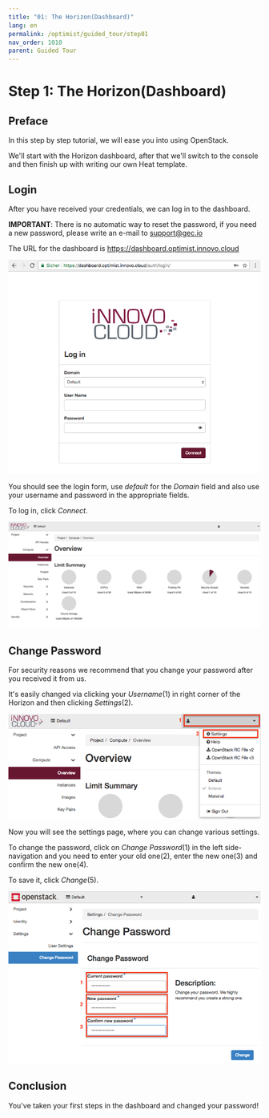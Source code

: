 ```yaml
---
title: "01: The Horizon(Dashboard)"
lang: en
permalink: /optimist/guided_tour/step01
nav_order: 1010
parent: Guided Tour
---
```


Step 1: The Horizon(Dashboard)
==============================

Preface
-------

In this step by step tutorial, we will ease you into using OpenStack.

We'll start with the Horizon dashboard, after that we'll switch to the
console and then finish up with writing our own Heat
template.

Login
-----

After you have received your credentials, we can log in to the
dashboard.

**IMPORTANT**: There is no automatic way to reset the password, if you
need a new password, please write an e-mail to <support@gec.io>

The URL for the dashboard is <https://dashboard.optimist.innovo.cloud>

[![](attachments/13536092.png)](https://dashboard.optimist.innovo.cloud/)

You should see the login form, use *default* for the *Domain* field and also use
your username and password in the appropriate fields.

To log in, click *Connect*.

![](attachments/13536090.png)

Change Password
---------------

For security reasons we recommend that you change your password after
you received it from us.

It's easily changed via clicking your *Username*(1) in right corner of
the Horizon and then clicking *Settings*(2).

![](attachments/13536091.png)

Now you will see the settings page, where you can change various
settings.

To change the password, click on *Change Password*(1) in the left
side-navigation and you need to enter your old one(2), enter the new
one(3) and confirm the new one(4).

To save it, click *Change*(5).

![](attachments/9701052.png)

Conclusion
----------

You've taken your first steps in the dashboard and changed your
password!
